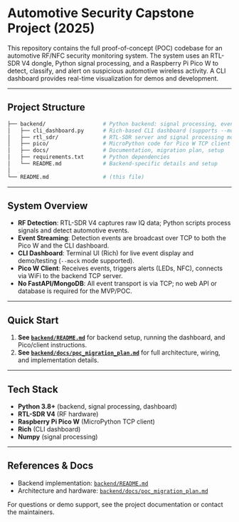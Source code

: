 # Automotive Security Capstone Project (2025)

This repository contains the full proof-of-concept (POC) codebase for an automotive RF/NFC security monitoring system. The system uses an RTL-SDR V4 dongle, Python signal processing, and a Raspberry Pi Pico W to detect, classify, and alert on suspicious automotive wireless activity. A CLI dashboard provides real-time visualization for demos and development.

---

## Project Structure

```sh
├── backend/                  # Python backend: signal processing, event streaming, dashboard, Pico client
│   ├── cli_dashboard.py      # Rich-based CLI dashboard (supports --mock mode)
│   ├── rtl_sdr/              # RTL-SDR server and signal processing modules
│   ├── pico/                 # MicroPython code for Pico W TCP client
│   ├── docs/                 # Documentation, migration plan, setup
│   ├── requirements.txt      # Python dependencies
│   └── README.md             # Backend-specific details and setup
│
└── README.md                 # (this file)
```

---

## System Overview

- **RF Detection**: RTL-SDR V4 captures raw IQ data; Python scripts process signals and detect automotive events.
- **Event Streaming**: Detection events are broadcast over TCP to both the Pico W and the CLI dashboard.
- **CLI Dashboard**: Terminal UI (Rich) for live event display and demo/testing (`--mock` mode supported).
- **Pico W Client**: Receives events, triggers alerts (LEDs, NFC), connects via WiFi to the backend TCP server.
- **No FastAPI/MongoDB**: All event transport is via TCP; no web API or database is required for the MVP/POC.

---

## Quick Start

1. **See [`backend/README.md`](backend/README.md)** for backend setup, running the dashboard, and Pico/client instructions.
2. **See [`backend/docs/poc_migration_plan.md`](backend/docs/poc_migration_plan.md)** for full architecture, wiring, and implementation details.

---

## Tech Stack

- **Python 3.8+** (backend, signal processing, dashboard)
- **RTL-SDR V4** (RF hardware)
- **Raspberry Pi Pico W** (MicroPython TCP client)
- **Rich** (CLI dashboard)
- **Numpy** (signal processing)

---

## References & Docs

- Backend implementation: [`backend/README.md`](backend/README.md)
- Architecture and hardware: [`backend/docs/poc_migration_plan.md`](backend/docs/poc_migration_plan.md)

For questions or demo support, see the project documentation or contact the maintainers.